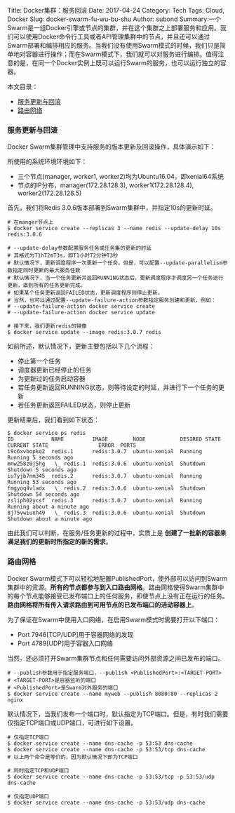 Title: Docker集群：服务回滚
Date: 2017-04-24
Category: Tech
Tags: Cloud, Docker
Slug: docker-swarm-fu-wu-bu-shu
Author: subond
Summary:一个Swarm是一组Docker引擎或节点的集群，并在这个集群之上部署服务和应用。我们可以使用Docker命令行工具或者API管理集群中的节点，并且还可以通过Swarm部署和编排相应的服务。当我们没有使用Swarm模式的时候，我们只是简单地对容器进行操作；而在Swarm模式下，我们就可以对服务进行编排。值得注意的是，在同一个Docker实例上既可以运行Swarm的服务，也可以运行独立的容器。

本文目录：

+ [服务更新与回滚](#服务更新与回滚)
+ [路由网络](#路由网络)

### 服务更新与回滚

Docker Swarm集群管理中支持服务的版本更新及回滚操作，具体演示如下：

所使用的系统环境环境如下：

* 三个节点(manager, worker1, worker2)均为Ubuntu16.04，即xenial64系统  
* 节点的IP分布，manager(172.28.128.3), worker1(172.28.128.4), worker2(172.28.128.5)  

首先，我们将Redis 3.0.6版本部署到Swarm集群中，并指定10s的更新时延。

```
# 在manger节点上
$ docker service create --replicas 3 --name redis --update-delay 10s redis:3.0.6

# --update-delay参数配置服务任务或任务集的更新的时延
# 其格式为T1hT2mT3s，即T1小时T2分钟T3秒
# 默认情况下，更新调度程序一次更新一个任务。但是，可以配置--update-parallelism参数指定同时更新的最大服务任数
# 默认情况下，当一个任务更新并返回RUNNING状态后，更新调度程序才调度另一个任务进行更新，直到所有的任务更新完成。
# 如果某个任务更新返回FAILED状态，更新调度程序则停止更新。
# 当然，也可以通过配置--update-failure-action参数指定服务创建和更新，例如：
# --update-failure-action docker service create
# --update-failure-action docker service update

# 接下来，我们更新redis的镜像
$ docker service update --image redis:3.0.7 redis
```

如前所述，默认情况下，更新主要包括以下几个流程：

+ 停止第一个任务
+ 调度器更新已经停止的任务
+ 为更新过的任务启动容器
+ 若任务更新返回RUNNING状态，则等待设定的时延，并进行下一个任务的更新
+ 若任务更新返回FAILED状态，则停止更新

更新结束后，我们看到如下状态：

```
$ docker service ps redis
ID            NAME         IMAGE        NODE           DESIRED STATE  CURRENT STATE                ERROR  PORTS
i9c6xvbopko2  redis.1      redis:3.0.7  ubuntu-xenial  Running        Running 5 seconds ago
mnw258z0j5hg   \_ redis.1  redis:3.0.6  ubuntu-xenial  Shutdown       Shutdown 5 seconds ago
iu7yjb7nm345  redis.2      redis:3.0.7  ubuntu-xenial  Running        Running 53 seconds ago
fmgyoq4vladx   \_ redis.2  redis:3.0.6  ubuntu-xenial  Shutdown       Shutdown 54 seconds ago
zsliph02ycsf  redis.3      redis:3.0.7  ubuntu-xenial  Running        Running about a minute ago
8j75vwiunh49   \_ redis.3  redis:3.0.6  ubuntu-xenial  Shutdown       Shutdown about a minute ago
```

由此我们可以判断，在服务/任务更新的过程中，实质上是 **创建了一批新的容器来满足我们的更新时所指定的新的需求**。

### 路由网格

Docker Swarm模式下可以轻松地配置PublishedPort，使外部可以访问到Swarm集群中的资源。**所有的节点都参与到入口路由网格**。路由网格使得Swarm集群中的每个节点能够接受已发布端口上的任何服务，即使节点上没有正在运行的任务。**路由网格将所有传入请求路由到可用节点的已发布端口的活动容器上**。

为了保证在Swarm中使用入口网络，在启用Swarm模式时需要打开以下端口：

+ Port 7946[TCP/UDP]用于容器网络的发现
+ Port 4789[UDP]用于容器入口网络

当然，还必须打开Swarm集群节点和任何需要访问外部资源之间已发布的端口。

```
# --publish参数用于指定服务端口，--publish <PublishedPort>:<TARGET-PORT>
# <TARGET-PORT>是容器监听的端口
# <PublishedPort>是Swarm对外服务的端口
$ docker service create --name myweb --publish 8080:80 --replicas 2 nginx
```

默认情况下，当我们发布一个端口时，默认指定为TCP端口。但是，有时我们需要仅指定TCP端口或UDP端口，可进行如下设置。

```
# 仅指定TCP端口
$ docker service create --name dns-cache -p 53:53 dns-cache
$ docker service create --name dns-cache -p 53:53/tcp dns-cache
# 以上两个命令是等价的，因为默认情况下即为TCP端口

# 同时指定TCP和UDP端口
$ docker service create --name dns-cache -p 53:53/tcp -p 53:53/udp dns-cache

# 仅指定UDP端口
$ docker service create --name dns-cache -p 53:53/udp dns-cache
```
